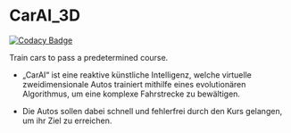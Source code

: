 # CarAI_3D
[![Codacy Badge](https://api.codacy.com/project/badge/Grade/1a872136916447568e3acbea6b8b0668)](https://app.codacy.com/app/TechnicPlay/CarAI_3D?utm_source=github.com&utm_medium=referral&utm_content=TechnicPlay/CarAI_3D&utm_campaign=Badge_Grade_Dashboard)

Train cars to pass a predetermined course. 
- „CarAI“ ist eine reaktive künstliche Intelligenz, welche virtuelle
  zweidimensionale Autos trainiert mithilfe eines evolutionären
  Algorithmus, um eine komplexe Fahrstrecke zu bewältigen.

- Die Autos sollen dabei schnell und fehlerfrei durch den Kurs gelangen,
  um ihr Ziel zu erreichen.